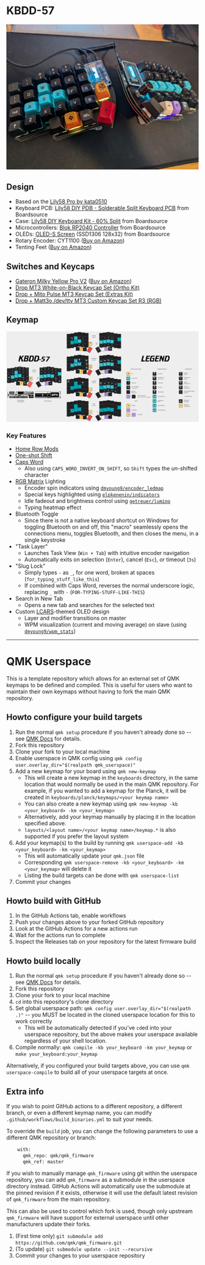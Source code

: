 # KBDD-57

![pic](pic.jpg "pic")

## Design
* Based on the [Lily58 Pro by kata0510](https://github.com/kata0510/Lily58)
* Keyboard PCB: [Lily58 DIY PDB - Solderable Split Keyboard PCB](https://boardsource.xyz/products/lily58-solderable-pcb) from Boardsource
* Case: [Lily58 DIY Keyboard Kit - 60% Split](https://boardsource.xyz/products/lily58) from Boardsource
* Microcontrollers: [Blok RP2040 Controller](https://boardsource.xyz/products/blok-rp2040-controller-for-the-keyboards) from Boardsource
* OLEDs: [OLED-S Screen](https://boardsource.xyz/products/oled-s-screen) (SSD1306 128x32) from Boardsource
* Rotary Encoder: CYT1100 ([Buy on Amazon](https://www.amazon.com/dp/B07DM2YMT4))
* Tenting Feet ([Buy on Amazon](https://www.amazon.com/dp/B0BLV5HVSH))

## Switches and Keycaps
* [Gateron Milky Yellow Pro V2](https://www.gateron.co/products/gateron-ks-3x1-full-milky-switch-set?variant=40069272141913) ([Buy on Amazon](https://www.amazon.com/dp/B0C2CWR4HH))
* [Drop MT3 White-on-Black Keycap Set (Ortho Kit)](https://drop.com/buy/drop-mt3-white-on-black-keycap-set)
* [Drop + Mito Pulse MT3 Keycap Set (Extras Kit)](https://drop.com/buy/drop-mito-mt3-pulse-keycap-set)
* [Drop + Matt3o /dev/tty MT3 Custom Keycap Set R3 (RGB)](https://drop.com/buy/drop-matt3o-devtty-custom-keycap-set)

## Keymap
![keymap](kbdd.png "keymap")

### Key Features
* [Home Row Mods](https://precondition.github.io/home-row-mods)
* [One-shot Shift](https://docs.qmk.fm/one_shot_keys#one-shot-keys)
* [Caps Word](https://docs.qmk.fm/features/caps_word#caps-word)
  * Also using `CAPS_WORD_INVERT_ON_SHIFT`, so `Shift` types the _un_-shifted character
* [RGB Matrix](https://docs.qmk.fm/features/rgb_matrix#rgb-matrix-lighting) Lighting
  * Encoder spin indicators using [`dmyoung9/encoder_ledmap`](https://github.com/dmyoung9/qmk_modules)
  * Special keys highlighted using [`elpkenenin/indicators`](https://github.com/elpekenin/qmk_modules)
  * Idle fadeout and brightness control using [`getreuer/lumino`](https://github.com/getreuer/qmk-modules)
  * Typing heatmap effect
* Bluetooth Toggle
  * Since there is not a native keyboard shortcut on Windows for toggling Bluetooth on and off, this "macro" seamlessly opens the connections menu, toggles Bluetooth, and then closes the menu, in a single keystroke
* "Task Layer"
  * Launches Task View (`Win + Tab`) with intuitive encoder navigation
  * Automatically exits on selection (`Enter`), cancel (`Esc`), or timeout (`3s`)
* "Slug Lock"
  * Simply types `-` as `_`, for one word, broken at spaces (`for_typing_stuff_like_this`)
  * If combined with Caps Word, reverses the normal underscore logic, replacing `_` with `-` (`FOR-TYPING-STUFF-LIKE-THIS`)
* Search in New Tab
  * Opens a new tab and searches for the selected text
* Custom [LCARS](https://en.wikipedia.org/wiki/LCARS)-themed OLED design
  * Layer and modifier transitions on master
  * WPM visualization (current and moving average) on slave (using [`dmyoung9/wpm_stats`](https://github.com/dmyoung9/qmk_modules))

---

# QMK Userspace

This is a template repository which allows for an external set of QMK keymaps to be defined and compiled. This is useful for users who want to maintain their own keymaps without having to fork the main QMK repository.

## Howto configure your build targets

1. Run the normal `qmk setup` procedure if you haven't already done so -- see [QMK Docs](https://docs.qmk.fm/#/newbs) for details.
1. Fork this repository
1. Clone your fork to your local machine
1. Enable userspace in QMK config using `qmk config user.overlay_dir="$(realpath qmk_userspace)"`
1. Add a new keymap for your board using `qmk new-keymap`
    * This will create a new keymap in the `keyboards` directory, in the same location that would normally be used in the main QMK repository. For example, if you wanted to add a keymap for the Planck, it will be created in `keyboards/planck/keymaps/<your keymap name>`
    * You can also create a new keymap using `qmk new-keymap -kb <your_keyboard> -km <your_keymap>`
    * Alternatively, add your keymap manually by placing it in the location specified above.
    * `layouts/<layout name>/<your keymap name>/keymap.*` is also supported if you prefer the layout system
1. Add your keymap(s) to the build by running `qmk userspace-add -kb <your_keyboard> -km <your_keymap>`
    * This will automatically update your `qmk.json` file
    * Corresponding `qmk userspace-remove -kb <your_keyboard> -km <your_keymap>` will delete it
    * Listing the build targets can be done with `qmk userspace-list`
1. Commit your changes

## Howto build with GitHub

1. In the GitHub Actions tab, enable workflows
1. Push your changes above to your forked GitHub repository
1. Look at the GitHub Actions for a new actions run
1. Wait for the actions run to complete
1. Inspect the Releases tab on your repository for the latest firmware build

## Howto build locally

1. Run the normal `qmk setup` procedure if you haven't already done so -- see [QMK Docs](https://docs.qmk.fm/#/newbs) for details.
1. Fork this repository
1. Clone your fork to your local machine
1. `cd` into this repository's clone directory
1. Set global userspace path: `qmk config user.overlay_dir="$(realpath .)"` -- you MUST be located in the cloned userspace location for this to work correctly
    * This will be automatically detected if you've `cd`ed into your userspace repository, but the above makes your userspace available regardless of your shell location.
1. Compile normally: `qmk compile -kb your_keyboard -km your_keymap` or `make your_keyboard:your_keymap`

Alternatively, if you configured your build targets above, you can use `qmk userspace-compile` to build all of your userspace targets at once.

## Extra info

If you wish to point GitHub actions to a different repository, a different branch, or even a different keymap name, you can modify `.github/workflows/build_binaries.yml` to suit your needs.

To override the `build` job, you can change the following parameters to use a different QMK repository or branch:
```
    with:
      qmk_repo: qmk/qmk_firmware
      qmk_ref: master
```

If you wish to manually manage `qmk_firmware` using git within the userspace repository, you can add `qmk_firmware` as a submodule in the userspace directory instead. GitHub Actions will automatically use the submodule at the pinned revision if it exists, otherwise it will use the default latest revision of `qmk_firmware` from the main repository.

This can also be used to control which fork is used, though only upstream `qmk_firmware` will have support for external userspace until other manufacturers update their forks.

1. (First time only) `git submodule add https://github.com/qmk/qmk_firmware.git`
1. (To update) `git submodule update --init --recursive`
1. Commit your changes to your userspace repository
